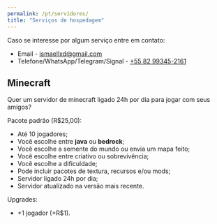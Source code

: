 ```yaml
---
permalink: /pt/servidores/
title: "Serviços de hospedagem"
---
```


Caso se interesse por algum serviço entre em contato:
* Email - [ismaellxd@gmail.com](mailto:ismaellxd@gmail.com)
* Telefone/WhatsApp/Telegram/Signal - [+55 82 99345-2161](tel:+5582993452161)

## Minecraft

Quer um servidor de minecraft ligado 24h por dia para jogar com seus amigos?

Pacote padrão (R$25,00):
* Até 10 jogadores;
* Você escolhe entre **java** ou **bedrock**;
* Você escolhe a semente do mundo ou envia um mapa feito;
* Você escolhe entre criativo ou sobrevivência;
* Você escolhe a dificuldade;
* Pode incluir pacotes de textura, recursos e/ou mods;
* Servidor ligado 24h por dia;
* Servidor atualizado na versão mais recente.

Upgrades:
* +1 jogador (+R$1).

